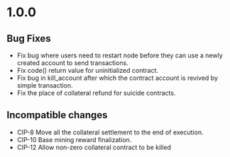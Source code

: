 # 1.0.0

## Bug Fixes

- Fix bug where users need to restart node before they can use a newly created account to send transactions.
- Fix code() return value for uninitialized contract.
- Fix bug in kill_account after which the contract account is revived by simple transaction.
- Fix the place of collateral refund for suicide contracts.

## Incompatible changes

- CIP-8 Move all the collateral settlement to the end of execution.
- CIP-10 Base mining reward finalization.
- CIP-12 Allow non-zero collateral contract to be killed
